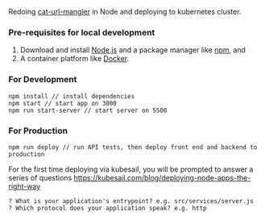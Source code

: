 Redoing [cat-url-mangler](https://github.com/loopDelicious/cat-url-mangler) in Node and deploying to kubernetes cluster.

### Pre-requisites for local development
1. Download and install [Node.js](https://nodejs.org/en/) and a package manager like [npm](https://www.npmjs.com/), and
1. A container platform like [Docker](https://www.docker.com/get-started).

### For Development

    npm install // install dependencies
    npm start // start app on 3000
    npm run start-server // start server on 5500

### For Production

    npm run deploy // run API tests, then deploy front end and backend to production 

For the first time deploying via kubesail, you will be prompted to answer a series of questions https://kubesail.com/blog/deploying-node-apps-the-right-way 
    
    ? What is your application's entrypoint? e.g. src/services/server.js
    ? Which protocol does your application speak? e.g. http

